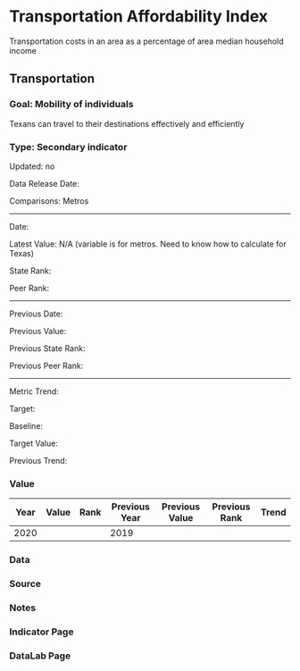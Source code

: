 # Transportation Affordability Index

Transportation costs in an area as a percentage of area median household income

## Transportation

### Goal: Mobility of individuals

Texans can travel to their destinations effectively and efficiently

### Type: Secondary indicator

Updated: no

Data Release Date: 

Comparisons: Metros

----

Date: 

Latest Value: N/A (variable is for metros. Need to know how to calculate for Texas)

State Rank: 

Peer Rank: 


----

Previous Date: 

Previous Value: 

Previous State Rank: 

Previous Peer Rank: 


----
Metric Trend: 

Target: 

Baseline: 

Target Value: 

Previous Trend: 



### Value

| Year      |  Value      | Rank        | Previous Year | Previous Value | Previous Rank | Trend | 
| ----------- | ----------- | ----------- | ----------- | ----------- | ----------- | -----------|
|   2020      |             |             |      2019   |             |             |            | 

### Data

### Source



### Notes




### Indicator Page




### DataLab Page


